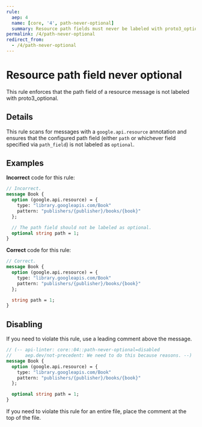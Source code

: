 ```yaml
---
rule:
  aep: 4
  name: [core, '4', path-never-optional]
  summary: Resource path fields must never be labeled with proto3_optional.
permalink: /4/path-never-optional
redirect_from:
  - /4/path-never-optional
---
```


# Resource path field never optional

This rule enforces that the path field of a resource message is not labeled with
proto3_optional.

## Details

This rule scans for messages with a `google.api.resource` annotation and ensures
that the configured path field (either `path` or whichever field specified via
`path_field`) is not labeled as `optional`.

## Examples

**Incorrect** code for this rule:

```proto
// Incorrect.
message Book {
  option (google.api.resource) = {
    type: "library.googleapis.com/Book"
    pattern: "publishers/{publisher}/books/{book}"
  };

  // The path field should not be labeled as optional.
  optional string path = 1;
}
```

**Correct** code for this rule:

```proto
// Correct.
message Book {
  option (google.api.resource) = {
    type: "library.googleapis.com/Book"
    pattern: "publishers/{publisher}/books/{book}"
  };

  string path = 1;
}
```

## Disabling

If you need to violate this rule, use a leading comment above the message.

```proto
// (-- api-linter: core::04::path-never-optional=disabled
//     aep.dev/not-precedent: We need to do this because reasons. --)
message Book {
  option (google.api.resource) = {
    type: "library.googleapis.com/Book"
    pattern: "publishers/{publisher}/books/{book}"
  };

  optional string path = 1;
}
```

If you need to violate this rule for an entire file, place the comment at the
top of the file.

[aep.dev/not-precedent]: https://aep.dev/not-precedent
